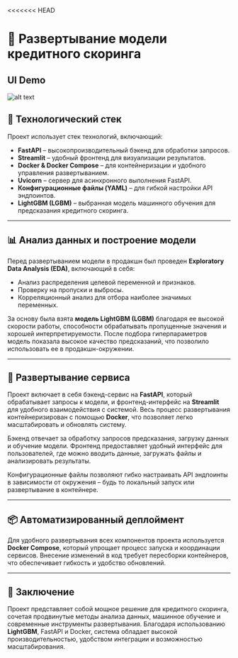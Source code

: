<<<<<<< HEAD
# 🚀 Развертывание модели кредитного скоринга

## UI Demo
![alt text](demo/example.gif?raw=true)

## 🔧 Технологический стек
Проект использует стек технологий, включающий:
- **FastAPI** – высокопроизводительный бэкенд для обработки запросов.
- **Streamlit** – удобный фронтенд для визуализации результатов.
- **Docker & Docker Compose** – для контейнеризации и удобного управления развертыванием.
- **Uvicorn** – сервер для асинхронного выполнения FastAPI.
- **Конфигурационные файлы (YAML)** – для гибкой настройки API эндпоинтов.
- **LightGBM (LGBM)** – выбранная модель машинного обучения для предсказания кредитного скоринга.

---

## 📊 Анализ данных и построение модели
Перед развертыванием модели в продакшн был проведен **Exploratory Data Analysis (EDA)**, включающий в себя:
- Анализ распределения целевой переменной и признаков.
- Проверку на пропуски и выбросы.
- Корреляционный анализ для отбора наиболее значимых переменных.

За основу была взята **модель LightGBM (LGBM)** благодаря ее высокой скорости работы, способности обрабатывать пропущенные значения и хорошей интерпретируемости. После подбора гиперпараметров модель показала высокое качество предсказаний, что позволило использовать ее в продакшн-окружении.

---

## 🚀 Развертывание сервиса
Проект включает в себя бэкенд-сервис на **FastAPI**, который обрабатывает запросы к модели, и фронтенд-интерфейс на **Streamlit** для удобного взаимодействия с системой. Весь процесс развертывания контейнеризирован с помощью **Docker**, что позволяет легко масштабировать и обновлять систему.

Бэкенд отвечает за обработку запросов предсказания, загрузку данных и обучение модели. Фронтенд предоставляет удобный интерфейс для пользователей, где можно вводить данные, загружать файлы и анализировать результаты.

Конфигурационные файлы позволяют гибко настраивать API эндпоинты в зависимости от окружения – будь то локальный запуск или развертывание в контейнере.

---

## 📦 Автоматизированный деплоймент
Для удобного развертывания всех компонентов проекта используется **Docker Compose**, который упрощает процесс запуска и координации сервисов. Внесение изменений в код требует пересборки контейнеров, что обеспечивает гибкость и удобство обновлений.

---

## 🎯 Заключение
Проект представляет собой мощное решение для кредитного скоринга, сочетая продвинутые методы анализа данных, машинное обучение и современные инструменты развертывания. Благодаря использованию **LightGBM**, FastAPI и Docker, система обладает высокой производительностью, удобством интеграции и возможностью масштабирования.

